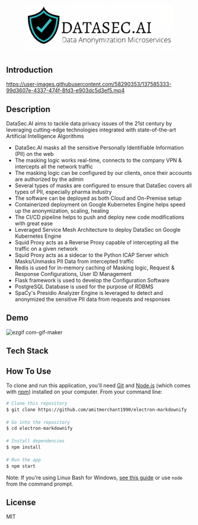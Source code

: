 
<h1 align="center">
  <br>
  <img src="https://github.com/Shreyas-l/DataSec.AI/blob/main/Documentation/logo_.png" alt="Markdownify" width="400">
</h1>

## Introduction

https://user-images.githubusercontent.com/58290353/137585333-99d3607e-4337-474f-8fd3-e903dc5d3ef5.mp4

## Description

<p> DataSec.AI aims to tackle data privacy issues of the 21st century by leveraging cutting-edge technologies integrated with state-of-the-art Artificial Intelligence Algorithms <p>

* DataSec.AI masks all the sensitive Personally Identifiable Information (PII) on the web
* The masking logic works real-time, connects to the company VPN & intercepts all the network traffic
* The masking logic can be configured by our clients, once their accounts are authorized by the admin
* Several types of masks are configured to ensure that DataSec covers all types of PII, especially pharma industry
* The software can be deployed as both Cloud and On-Premise setup 
* Containerized deployment on Google Kubernetes Engine helps speed up the anonymization, scaling, healing
* The CI/CD pipeline helps to push and deploy new code modifications with great ease
* Leveraged Service Mesh Architecture to deploy DataSec on Google Kubernetes Engine
* Squid Proxy acts as a Reverse Proxy capable of intercepting all the traffic on a given network
* Squid Proxy acts as a sidecar to the Python ICAP Server which Masks/Unmasks PII Data from intercepted traffic
* Redis is used for in-memory caching of Masking logic, Request & Response Configurations, User ID Management
* Flask framework is used to develop the Configuration Software
* PostgreSQL Database is used for the purpose of RDBMS
* SpaCy's Presidio Analyzer Engine is leveraged to detect and anonymized the sensitive PII data from requests and responses
	
## Demo
	
![ezgif com-gif-maker](https://user-images.githubusercontent.com/58290353/137585762-4755f0c2-5b54-468b-8127-b377d3939f2c.gif)

## Tech Stack
	
## How To Use

To clone and run this application, you'll need [Git](https://git-scm.com) and [Node.js](https://nodejs.org/en/download/) (which comes with [npm](http://npmjs.com)) installed on your computer. From your command line:

```bash
# Clone this repository
$ git clone https://github.com/amitmerchant1990/electron-markdownify

# Go into the repository
$ cd electron-markdownify

# Install dependencies
$ npm install

# Run the app
$ npm start
```

Note: If you're using Linux Bash for Windows, [see this guide](https://www.howtogeek.com/261575/how-to-run-graphical-linux-desktop-applications-from-windows-10s-bash-shell/) or use `node` from the command prompt.


## License

MIT

